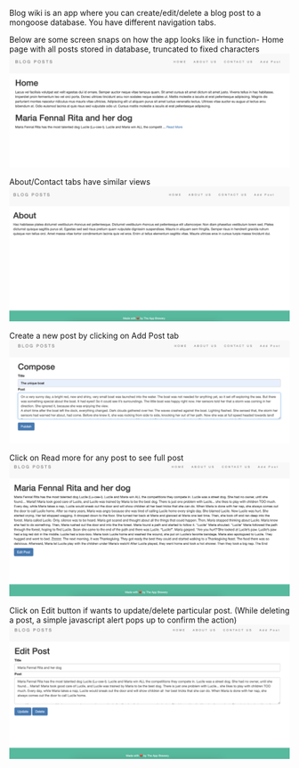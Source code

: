 Blog wiki is an app where you can create/edit/delete a blog post to a mongoose database. You have different navigation tabs. 

Below are some screen snaps on how the app looks like in function-
Home page with all posts stored in database, truncated to fixed characters
<img src="public/Images/home.png"/>

About/Contact tabs have similar views
<img src="public/Images/about.png"/>

Create a new post by clicking on Add Post tab
<img src="public/Images/compose.png"/>

Click on Read more for any post to see full post
<img src="public/Images/post.png"/>

Click on Edit button if wants to update/delete particular post. (While deleting a post, a simple javascript  alert pops up to confirm the action)
<img src="public/Images/edit.png"/>

